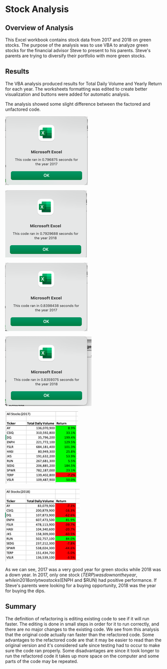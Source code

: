 # Stock Analysis

## Overview of Analysis

This Excel workbook contains stock data from 2017 and 2018 on green stocks. The purpose of the analysis was to use VBA to analyze green stocks for the financial advisor Steve to present to his parents. Steve's parents are trying to diversify their portfolio with more green stocks.

## Results

The VBA analysis produced results for Total Daily Volume and Yearly Return for each year. The worksheets formatting was edited to create better visualization and buttons were added for automatic analysis.

The analysis showed some slight difference between the factored and unfactored code.

![2017 Unfactored Code](https://github.com/bmcnair2/stocks-analysis/blob/main/time%20before%20refactor%202017.png)

![2018 Unfactored Code](https://github.com/bmcnair2/stocks-analysis/blob/main/time%20before%20refactor%202018.png)

![2017 Factored Code](https://github.com/bmcnair2/stocks-analysis/blob/main/time%20after%20refactor%202017.png)

![2018 Factored Code](https://github.com/bmcnair2/stocks-analysis/blob/main/time%20after%20refactor%202018.png)

![2017 Return Percentages](https://github.com/bmcnair2/stocks-analysis/blob/main/2017%20analysis.png)

![2018 Return Percentages](https://github.com/bmcnair2/stocks-analysis/blob/main/2018%20analysis.png)

As we can see, 2017 was a very good year for green stocks while 2018 was a down year. In 2017, only one stock ($TERP) was down on the year, while in 2018 only two stocks ($ENPH and $RUN) had positive performance. If Steve's parents were looking for a buying opportunity, 2018 was the year for buying the dips.

## Summary

The definition of refactoring is editing existing code to see if it will run faster. The editing is done in small steps in order for it to run correctly, and there are no major changes to the existing code.
We see from this analysis that the original code actually ran faster than the refactored code. Some advantages to the refactored code are that it may be easier to read than the original version and it's considered safe since testing had to occur to make sure the code ran properly. Some disadvantages are since it took longer to run the refactored code it takes up more space on the computer and some parts of the code may be repeated.
